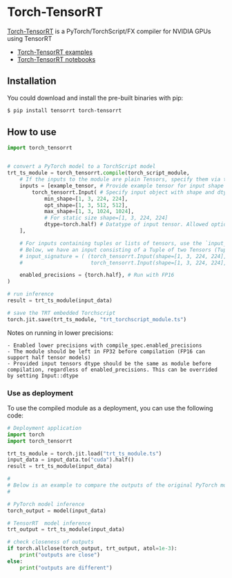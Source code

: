 # Torch-TensorRT

[Torch-TensorRT](https://github.com/pytorch/TensorRT) is a PyTorch/TorchScript/FX compiler for NVIDIA GPUs using TensorRT

- [Torch-TensorRT examples](https://github.com/pytorch/TensorRT/tree/main/examples)
- [Torch-TensorRT notebooks](https://github.com/pytorch/TensorRT/tree/main/notebooks)

## Installation

You could download and install the pre-built binaries with pip:

```bash
$ pip install tensorrt torch-tensorrt
```

## How to use

```python
import torch_tensorrt


# convert a PyTorch model to a TorchScript model
trt_ts_module = torch_tensorrt.compile(torch_script_module,
    # If the inputs to the module are plain Tensors, specify them via the `inputs` argument:
    inputs = [example_tensor, # Provide example tensor for input shape or...
        torch_tensorrt.Input( # Specify input object with shape and dtype
            min_shape=[1, 3, 224, 224],
            opt_shape=[1, 3, 512, 512],
            max_shape=[1, 3, 1024, 1024],
            # For static size shape=[1, 3, 224, 224]
            dtype=torch.half) # Datatype of input tensor. Allowed options torch.(float|half|int8|int32|bool)
    ],

    # For inputs containing tuples or lists of tensors, use the `input_signature` argument:
    # Below, we have an input consisting of a Tuple of two Tensors (Tuple[Tensor, Tensor])
    # input_signature = ( (torch_tensorrt.Input(shape=[1, 3, 224, 224], dtype=torch.half),
    #                      torch_tensorrt.Input(shape=[1, 3, 224, 224], dtype=torch.half)), ),

    enabled_precisions = {torch.half}, # Run with FP16
)

# run inference
result = trt_ts_module(input_data)

# save the TRT embedded Torchscript
torch.jit.save(trt_ts_module, "trt_torchscript_module.ts")
```

Notes on running in lower precisions:

    - Enabled lower precisions with compile_spec.enabled_precisions
    - The module should be left in FP32 before compilation (FP16 can support half tensor models)
    - Provided input tensors dtype should be the same as module before compilation, regardless of enabled_precisions. This can be overrided by setting Input::dtype

### Use as deployment

To use the compiled module as a deployment, you can use the following code:

```python
# Deployment application
import torch
import torch_tensorrt

trt_ts_module = torch.jit.load("trt_ts_module.ts")
input_data = input_data.to("cuda").half()
result = trt_ts_module(input_data)

#
# Below is an example to compare the outputs of the original PyTorch model and the TensorRT embedded TorchScript
#

# PyTorch model inference
torch_output = model(input_data)

# TensorRT  model inference
trt_output = trt_ts_module(input_data)

# check closeness of outputs
if torch.allclose(torch_output, trt_output, atol=1e-3):
    print("outputs are close")
else:
    print("outputs are different")
```
